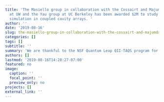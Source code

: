 ```yaml
---
title: 'The Masiello group in collaboration with the Cossairt and Majumdar groups
  at UW and the Yau group at UC Berkeley has been awarded $2M to study quantum many-body
  simulation in coupled cavity arrays. '
author: ''
date: '2019-08-16'
slug: the-masiello-group-in-collaboration-with-the-cossairt-and-majumdar-groups-at-uw-and-the-yau-group-at-uc-berkeley-has-been-awarded-2m-to-study-quantum-many-body-simulation-in-coupled-cavity-arrays
categories: []
tags: []
subtitle: ''
summary: 'We are thankful to the NSF Quantum Leap QII-TAQS program for continued support of our research.'
authors: []
lastmod: '2019-08-16T14:28:27-07:00'
featured: no
image:
  caption: ''
  focal_point: ''
  preview_only: no
projects: []
external_link: ''
---
```

